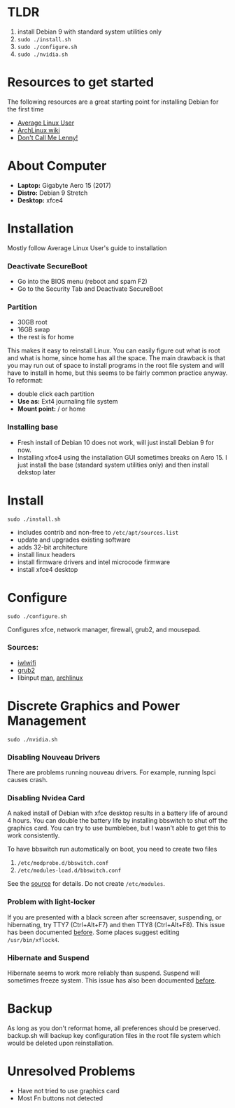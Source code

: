 # TLDR

1. install Debian 9 with standard system utilities only
2. `sudo ./install.sh`
3. `sudo ./configure.sh`
4. `sudo ./nvidia.sh`

# Resources to get started

The following resources are a great starting point for installing Debian for the first time

- [Average Linux User](https://averagelinuxuser.com/)
- [ArchLinux wiki](https://wiki.archlinux.org)
- [Don't Call Me Lenny!](https://www.youtube.com/channel/UCRuUzEZux8Y6yISPeGDIHdg)

# About Computer

- **Laptop:** Gigabyte Aero 15 (2017)
- **Distro:** Debian 9 Stretch
- **Desktop:** xfce4

# Installation

Mostly follow Average Linux User's guide to installation

### Deactivate SecureBoot

- Go into the BIOS menu (reboot and spam F2)
- Go to the Security Tab and Deactivate SecureBoot

### Partition

- 30GB root
- 16GB swap
- the rest is for home

This makes it easy to reinstall Linux. You can easily figure out what is root and what is home, since home has all the space. The main drawback is that you may run out of space to install programs in the root file system and will have to install in home, but this seems to be fairly common practice anyway. To reformat:

- double click each partition
- **Use as:** Ext4 journaling file system
- **Mount point:** / or home

### Installing base

- Fresh install of Debian 10 does not work, will just install Debian 9 for now.
- Installing xfce4 using the installation GUI sometimes breaks on Aero 15. I just install the base (standard system utilities only) and then install dekstop later

# Install

`sudo ./install.sh`

- includes contrib and non-free to `/etc/apt/sources.list`
- update and upgrades existing software
- adds 32-bit architecture
- install linux headers
- install firmware drivers and intel microcode firmware
- install xfce4 desktop

# Configure

`sudo ./configure.sh`

Configures xfce, network manager, firewall, grub2, and mousepad.

### Sources:

- [iwlwifi](https://wiki.debian.org/iwlwifi)
- [grub2](https://wiki.debian.org/Grub)
- libinput [man](https://jlk.fjfi.cvut.cz/arch/manpages/man/libinput.4), [archlinux](https://wiki.archlinux.org/index.php/Libinput)

# Discrete Graphics and Power Management

`sudo ./nvidia.sh`

### Disabling Nouveau Drivers

There are problems running nouveau drivers. For example, running lspci causes crash.

### Disabling Nvidea Card

A naked install of Debian with xfce desktop results in a battery life of around 4 hours. 
You can double the battery life by installing bbswitch to shut off the graphics card. 
You can try to use bumblebee, but I wasn't able to get this to work consistently. 

To have bbswitch run automatically on boot, you need to create two files

1. `/etc/modprobe.d/bbswitch.conf`
2. `/etc/modules-load.d/bbswitch.conf`

See the [source](https://github.com/Bumblebee-Project/bbswitch) for details. Do not create `/etc/modules`. 

### Problem with light-locker

If you are presented with a black screen after screensaver, suspending, or hibernating, 
try TTY7 (Ctrl+Alt+F7) and then TTY8 (Ctrl+Alt+F8). 
This issue has been documented [before](https://github.com/the-cavalry/light-locker/issues/138). 
Some places suggest editing `/usr/bin/xflock4`.

### Hibernate and Suspend

Hibernate seems to work more reliably than suspend. 
Suspend will sometimes freeze system. 
This issue has also been documented [before](https://github.com/systemd/systemd/issues/11810#issuecomment-489727505).

# Backup

As long as you don't reformat home, all preferences should be preserved. 
backup.sh will backup key configuration files in the root file system which would be deleted upon reinstallation. 

# Unresolved Problems

- Have not tried to use graphics card
- Most Fn buttons not detected
